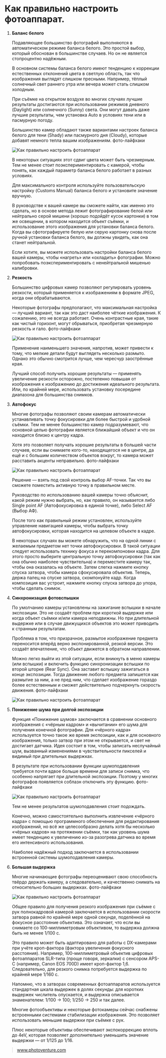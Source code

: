 # Как правильно настроить фотоаппарат.
1. **Баланс белого**

    Подавляющее большинство фотографий выполняются в автоматическом режиме баланса белого. Это простой выбор, который обоснован в большинстве случаев. Но он не является стопроцентно надёжным.

    В основном системы баланса белого имеют тенденцию к коррекции естественных отклонений цвета в светлую область, так что изображения выглядят слишком пресными. Например, тёплый солнечный свет раннего утра или вечера может стать слишком холодным.

    При съёмке на открытом воздухе во многих случаях лучшие результаты достигаются при использовании режимов дневного (Daylight) или солнечного (Sunny) света. Они могут давать даже лучшие результаты, чем установка Auto в условиях тени или в пасмурную погоду.

    Большинство камер обладают также вариантами настроек баланса белого для тени (Shady) или пасмурного дня (Cloudy), которые добавят немного тепла вашим изображениям.
    фото-лайфхаки

    ![Как правильно настроить фотоаппарат][id1]

    В некоторых ситуациях этот сдвиг цвета может быть чрезмерным. Тем не менее стоит поэкспериментировать с камерой, чтобы понять, как каждый параметр баланса белого работает в разных условиях.

    Для максимального контроля используйте пользовательскую настройку (Customs Manual) баланса белого и установите значение вручную.

    В руководстве к вашей камере вы сможете найти, как именно это сделать, но в основе метода лежит фотографирование белой или нейтрально серой мишени (хорошо подойдёт кусок картонки) в том же освещении, в котором находится объект съёмки, и использование этого изображения для установки баланса белого. Когда вы сфотографируете белую или серую картонку снова после ручной установки баланса белого, вы должны увидеть, как она станет нейтральной.

    Если хотите, вы можете использовать настройки баланса белого вашей камеры, чтобы «нагреть» или «охладить» фотографии. Можно попробовать поэкспериментировать с ненейтральной мишенью калибровки.
2. **Резкость**

    Большинство цифровых камер позволяют регулировать уровень резкости, который применяется к изображениям в формате JPEG, когда они обрабатываются.

    Некоторые фотографы предполагают, что максимальная настройка — лучший вариант, так как это даст наиболее чёткие изображения. К сожалению, это не всегда работает. Очень контрастные края, такие как чистый горизонт, могут обрываться, приобретая чрезмерную резкость и гало.
    фото-лайфхаки

    ![Как правильно настроить фотоаппарат][id2]

    Применение наименьшего значения, напротив, может привести к тому, что мелкие детали будут выглядеть несколько размыто. Однако это обычно смотрится лучше, чем чересчур заострённые края.

    Лучший способ получить хорошие результаты — применять увеличение резкости осторожно, постепенно повышая от изображения к изображению до достижения идеального результата. Или, по крайней мере, использовать установку посередине диапазона для большинства снимков.
3. **Автофокус**

    Многие фотографы позволяют своим камерам автоматически устанавливать точку фокусировки для более быстрой и удобной съёмки. Тем не менее большинство камер подразумевают, что основной целью фотографии является ближайший объект и что он находится близко к центру кадра.

    Хотя это позволяет получать хорошие результаты в большей части случаев, если вы снимаете кого-то, находящегося не в центре, да ещё и с большим количеством объектов вокруг, то камера может расставить акценты неправильно.
    фото-лайфхаки

    ![Как правильно настроить фотоаппарат][id3]

    Решение — взять под свой контроль выбор AF-точки. Так что вы сможете поместить активную точку в правильном месте.

    Руководство по использованию вашей камеры точно объяснит, какой режим нужно выбрать, но, как правило, он называется либо Single point AF (Автофокусировка в единой точке), либо Select AF (Выбор АФ).

    После того как правильный режим установлен, используйте управление навигацией камеры, чтобы выбрать точку автофокусировки, которая находится на целевом объекте в кадре.

    В некоторых случаях вы можете обнаружить, что на одной линии с желаемым предметом нет точки автофокусировки. В такой ситуации следует использовать технику фокуса и перекомпоновки кадра. Для этого просто выберите центральную точку автофокусировки (так как она обычно наиболее чувствительна) и переместите камеру так, чтобы она оказалась на объекте. Затем слегка нажмите кнопку спуска затвора, чтобы камера сфокусировала объектив. Теперь, держа палец на спуске затвора, скомпонуйте кадр. Когда композиция вас устроит, нажмите кнопку спуска затвора до упора, чтобы сделать снимок.
4. **Синхронизация фотовспышки**

    По умолчанию камеры установлены на зажигание вспышки в начале экспозиции. Это не создаёт проблем при короткой выдержке или когда объект съёмки и/или камера неподвижны. Но при длительной выдержке или в случае движущихся объектов это может приводить к странным результатам.

    Проблема в том, что призрачное, размытое изображение предмета переносится вперёд верно экспонированной, резкой версии. Это создаёт впечатление, что объект движется в обратном направлении.

    Можно легко выйти из этой ситуации, если вникнуть в меню камеры (или вспышки) и включить функцию cинхронизации вспышки по второй шторке (Rear Sync). Она заставит вспышку зажигаться в конце экспозиции. Тогда движение любого предмета запишется как размытие за ним, а не пред ним, что сделает изображение гораздо более естественным и сможет действительно подчеркнуть скорость движения.
    фото-лайфхаки

    ![Как правильно настроить фотоаппарат][id4]
5. **Понижение шума при долгой экспозиции**

    Функция «Понижение шумов» заключается в сравнении основного изображения с «чёрным кадром» и «вычитании» его шума для получения конечной фотографии. Для «чёрного кадра» используется точно такое же время экспозиции, как и для основного изображения, только затвор при этом не открывается, и свет не достигает датчика. Идея состоит в том, чтобы записать неслучайный шум, вызванный изменениями в чувствительности пикселей и видимый при длительных выдержках.

    В результате при использовании функции шумоподавления требуется почти вдвое больше времени для записи снимка, что особенно напрягает при длительной экспозиции. Поэтому у многих фотографов появляется соблазн отключить эту функцию.
    фото-лайфхаки

    ![Как правильно настроить фотоаппарат][id5]

    Тем не менее результатов шумоподавления стоит подождать.

    Конечно, можно самостоятельно выполнить извлечение «чёрного кадра» с помощью программного обеспечения для редактирования изображений, но всё же целесообразно делать хотя бы несколько «чёрных кадров» на протяжении съёмки, так как уровень шума имеет тенденцию к увеличению из-за разогрева датчика во время его интенсивного использования.

    Наиболее надёжный подход заключается в использовании встроенной системы шумоподавления камеры.
6. **Большая выдержка**

    Многие начинающие фотографы переоценивают свою способность твёрдо держать камеру, а следовательно, и качественно снимать на относительно больших выдержках.
    фото-лайфхаки

    ![Как правильно настроить фотоаппарат][id6]

    Общее правило для получения резкого изображения при съёмке с рук полнокадровой камерой заключается в использовании скорости затвора равной по крайней мере одной секунде, поделённой на фокусное расстояние объектива. Это означает, что если вы снимаете со 100-миллиметровым объективом, то выдержка должна быть не менее 1/100 с.

    Это правило может быть адаптировано для работы с DX-камерами при учёте кроп-фактора (фактора увеличения фокусного расстояния). Например, 100-миллиметровый объектив цифровых фотоаппаратов SLR-типа (проще говоря, зеркалки) с сенсором APS-C (например, Canon EOS 700D) имеет кроп-фактор 1,6. Следовательно, для резкого снимка потребуется выдержка по крайней мере 1/160 с.

    Напомню, что в затворах современных фотоаппаратов используется стандартная шкала выдержек в долях секунды: для коротких выдержек числитель опускается, и выдержка описывается знаменателем: 1/100 → 100; 1/250 → 250 и так далее.

    Многие фотообъективы и некоторые фотокамеры сейчас снабжены встроенными системами стабилизации изображения. Это позволяет использовать меньшие выдержки при съёмке с рук.

    Плюс некоторые объективы обеспечивают экспокоррекцию вплоть до 4eV, которая позволяет дополнительно уменьшить значение выдержки — от 1/125 до 1/16.

> www.photoventure.com

[id1]: /images/Houseworks/Photo/nastroyka_fotoapparata1.jpg 'Как правильно настроить фотоаппарат'
[id2]: /images/Houseworks/Photo/nastroyka_fotoapparata2.jpg 'Как правильно настроить фотоаппарат'
[id3]: /images/Houseworks/Photo/nastroyka_fotoapparata3.jpg 'Как правильно настроить фотоаппарат'
[id4]: /images/Houseworks/Photo/nastroyka_fotoapparata4.jpg 'Как правильно настроить фотоаппарат'
[id5]: /images/Houseworks/Photo/nastroyka_fotoapparata5.jpg 'Как правильно настроить фотоаппарат'
[id6]: /images/Houseworks/Photo/nastroyka_fotoapparata6.jpg 'Как правильно настроить фотоаппарат'
